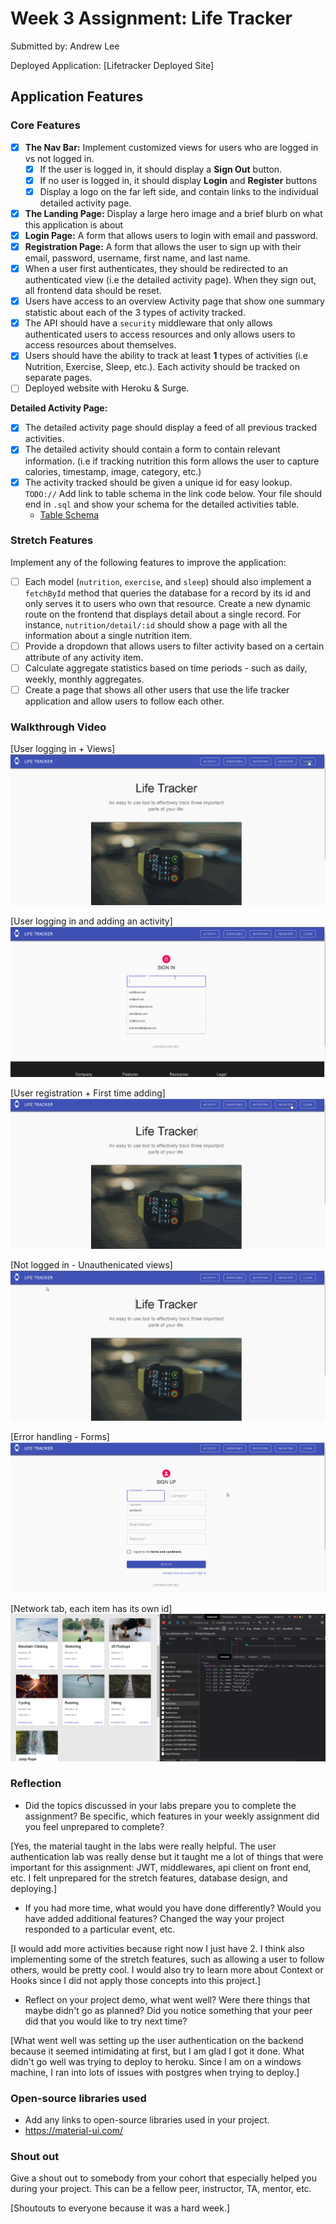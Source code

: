 # Week 3 Assignment: Life Tracker

Submitted by: Andrew Lee

Deployed Application: [Lifetracker Deployed Site]

## Application Features

### Core Features

- [X] **The Nav Bar:** Implement customized views for users who are logged in vs not logged in.
  - [X] If the user is logged in, it should display a **Sign Out** button. 
  - [X] If no user is logged in, it should display **Login** and **Register** buttons
  - [X] Display a logo on the far left side, and contain links to the individual detailed activity page. 
- [X] **The Landing Page:** Display a large hero image and a brief blurb on what this application is about
- [X] **Login Page:** A form that allows users to login with email and password.
- [X] **Registration Page:** A form that allows the user to sign up with their email, password, username, first name, and last name.
- [X] When a user first authenticates, they should be redirected to an authenticated view (i.e the detailed activity page). When they sign out, all frontend data should be reset.
- [X] Users have access to an overview Activity page that show one summary statistic about each of the 3 types of activity tracked.
- [X] The API should have a `security` middleware that only allows authenticated users to access resources and only allows users to access resources about themselves. 
- [X] Users should have the ability to track at least **1** types of activities (i.e Nutrition, Exercise, Sleep, etc.). Each activity should be tracked on separate pages.
- [ ] Deployed website with Heroku & Surge. 

**Detailed Activity Page:**
- [X] The detailed activity page should display a feed of all previous tracked activities.
- [X] The detailed activity should contain a form to contain relevant information. (i.e if tracking nutrition this form allows the user to capture calories, timestamp, image, category, etc.) 
- [X] The activity tracked should be given a unique id for easy lookup.
  `TODO://` Add link to table schema in the link code below. Your file should end in `.sql` and show your schema for the detailed activities table.
  * [Table Schema](https://github.com/f1rstpr/assignment3/blob/main/api/lifetracker-schema.sql) 

### Stretch Features

Implement any of the following features to improve the application:
- [ ] Each model (`nutrition`, `exercise`, and `sleep`) should also implement a `fetchById` method that queries the database for a record by its id and only serves it to users who own that resource. Create a new dynamic route on the frontend that displays detail about a single record. For instance, `nutrition/detail/:id` should show a page with all the information about a single nutrition item.
- [ ] Provide a dropdown that allows users to filter activity based on a certain attribute of any activity item.
- [ ] Calculate aggregate statistics based on time periods - such as daily, weekly, monthly aggregates.
- [ ] Create a page that shows all other users that use the life tracker application and allow users to follow each other.

### Walkthrough Video


[User logging in + Views]
![](https://github.com/f1rstpr/assignment3/blob/main/frontend/gifs/userLogin.gif)

[User logging in and adding an activity]
![](https://github.com/f1rstpr/assignment3/blob/main/frontend/gifs/userAddToNutrition.gif)

[User registration + First time adding]
![](https://github.com/f1rstpr/assignment3/blob/main/frontend/gifs/userRegister.gif)

[Not logged in - Unauthenicated views]
![](https://github.com/f1rstpr/assignment3/blob/main/frontend/gifs/userNotLoggedIn.gif)

[Error handling - Forms]
![](https://github.com/f1rstpr/assignment3/blob/main/frontend/gifs/ErrorHandling.gif)

[Network tab, each item has its own id]
![](https://github.com/f1rstpr/assignment3/blob/main/frontend/gifs/networj.png)

### Reflection

* Did the topics discussed in your labs prepare you to complete the assignment? Be specific, which features in your weekly assignment did you feel unprepared to complete?

[Yes, the material taught in the labs were really helpful. The user authentication lab was really dense but it taught me a lot of things that were important for this assignment: JWT, middlewares, api client on front end, etc. I felt unprepared for the stretch features, database design, and deploying.]

* If you had more time, what would you have done differently? Would you have added additional features? Changed the way your project responded to a particular event, etc.
  
[I would add more activities because right now I just have 2. I think also implementing some of the stretch features, such as allowing a user to follow others, would be pretty cool. I would also try to learn more about Context or Hooks since I did not apply those concepts into this project.]

* Reflect on your project demo, what went well? Were there things that maybe didn't go as planned? Did you notice something that your peer did that you would like to try next time?

[What went well was setting up the user authentication on the backend because it seemed intimidating at first, but I am glad I got it done. What didn't go well was trying to deploy to heroku. Since I am on a windows machine, I ran into lots of issues with postgres when trying to deploy.]

### Open-source libraries used

- Add any links to open-source libraries used in your project.
- https://material-ui.com/ 

### Shout out

Give a shout out to somebody from your cohort that especially helped you during your project. This can be a fellow peer, instructor, TA, mentor, etc.

[Shoutouts to everyone because it was a hard week.]





